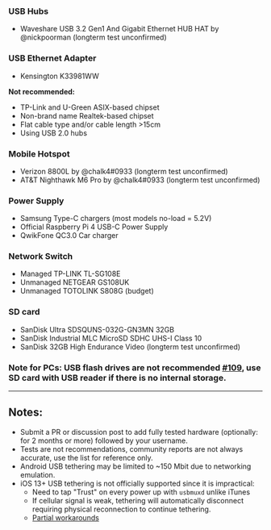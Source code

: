 ### USB Hubs
* Waveshare USB 3.2 Gen1 And Gigabit Ethernet HUB HAT by @nickpoorman (longterm test unconfirmed)

### USB Ethernet Adapter
* Kensington K33981WW
 
**Not recommended:**  
 
* TP-Link and U-Green ASIX-based chipset
* Non-brand name Realtek-based chipset 
* Flat cable type and/or cable length >15cm
* Using USB 2.0 hubs

### Mobile Hotspot
* Verizon 8800L by @chalk4#0933 (longterm test unconfirmed)
* AT&T Nighthawk M6 Pro by @chalk4#0933 (longterm test unconfirmed)

### Power Supply
* Samsung Type-C chargers (most models no-load = 5.2V)
* Official Raspberry Pi 4 USB-C Power Supply
* QwikFone QC3.0 Car charger

### Network Switch
* Managed TP-LINK TL-SG108E
* Unmanaged NETGEAR GS108UK
* Unmanaged TOTOLINK S808G (budget)
 
### SD card
* SanDisk Ultra SDSQUNS-032G-GN3MN 32GB
* SanDisk Industrial MLC MicroSD SDHC UHS-I Class 10
* SanDisk 32GB High Endurance Video (longterm test unconfirmed)

### Note for PCs: USB flash drives are not recommended [#109](https://github.com/SmoothWAN/SmoothWAN/discussions/109), use SD card with USB reader if there is no internal storage.

***

## Notes:
* Submit a PR or discussion post to add fully tested hardware (optionally: for 2 months or more) followed by your username.
* Tests are not recommendations, community reports are not always accurate, use the list for reference only.
* Android USB tethering may be limited to ~150 Mbit due to networking emulation.
* iOS 13+ USB tethering is not officially supported since it is impractical:
    - Need to tap "Trust" on every power up with `usbmuxd` unlike iTunes
    - If cellular signal is weak, tethering will automatically disconnect requiring physical reconnection to continue tethering.
    - [Partial workarounds](https://openwrt.org/docs/guide-user/network/wan/smartphone.usb.tethering#extras)
